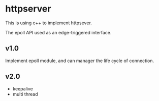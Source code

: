 # httpserver

This is using c++ to implement httpsever.

The epoll API  used  as an edge-triggered interface.

## v1.0

Implement epoll module, and can manager the life cycle of connection.

## v2.0

- keepalive
- multi thread
